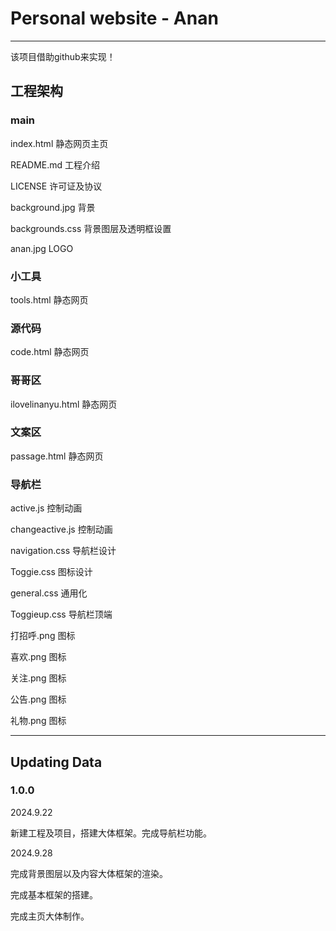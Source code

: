 # Personal website - Anan
----------------------------------------------
该项目借助github来实现！

## 工程架构
### main

index.html 静态网页主页

README.md 工程介绍

LICENSE 许可证及协议

background.jpg 背景

backgrounds.css 背景图层及透明框设置

anan.jpg LOGO

### 小工具

tools.html 静态网页

### 源代码

code.html 静态网页

### 哥哥区

ilovelinanyu.html 静态网页

### 文案区

passage.html 静态网页

### 导航栏

active.js 控制动画

changeactive.js 控制动画

navigation.css 导航栏设计

Toggie.css 图标设计

general.css 通用化

Toggieup.css 导航栏顶端

打招呼.png 图标

喜欢.png 图标

关注.png 图标

公告.png 图标

礼物.png 图标

-----------------------------------

## Updating Data

### 1.0.0 

  2024.9.22 
  
  新建工程及项目，搭建大体框架。完成导航栏功能。
  
  2024.9.28 
  
  完成背景图层以及内容大体框架的渲染。

  完成基本框架的搭建。
  
  完成主页大体制作。
